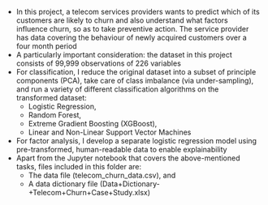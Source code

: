 
- In this project, a telecom services providers wants to predict which of its customers are likely to churn and also understand what factors influence churn, so as to take preventive action. The service provider has data covering the behaviour of newly acquired customers over a four month period
- A particularly important consideration: the dataset in this project consists of 99,999 observations of 226 variables
- For classification, I reduce the original dataset into a subset of principle components (PCA), take care of class imbalance (via under-sampling), and run a variety of different classification algorithms on the transformed dataset:
    - Logistic Regression,
    - Random Forest,
    - Extreme Gradient Boosting (XGBoost),
    - Linear and Non-Linear Support Vector Machines
- For factor analysis, I develop a separate logistic regression model using pre-transformed, human-readable data to enable explainability
- Apart from the Jupyter notebook that covers the above-mentioned tasks, files included in this folder are:
    - The data file (telecom_churn_data.csv), and
    - A data dictionary file (Data+Dictionary-+Telecom+Churn+Case+Study.xlsx)